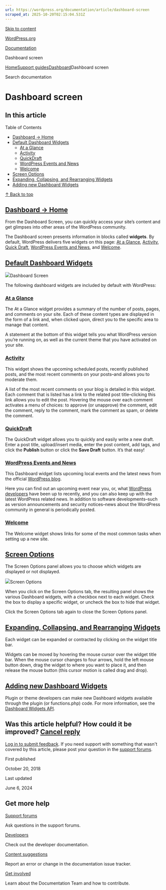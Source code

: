 ```yaml
---
url: https://wordpress.org/documentation/article/dashboard-screen
scraped_at: 2025-10-20T02:15:04.531Z
---
```


[Skip to content](https://wordpress.org/documentation/article/dashboard-screen/#wp--skip-link--target)

[WordPress.org](https://wordpress.org/)

[Documentation](https://wordpress.org/documentation)

Dashboard screen

[Home](https://wordpress.org/documentation)[Support guides](https://wordpress.org/documentation/support-guides/)[Dashboard](https://wordpress.org/documentation/category/dashboard/)Dashboard screen

Search documentation

# Dashboard screen

## In this article

Table of Contents

- [Dashboard → Home](https://wordpress.org/documentation/article/dashboard-screen/#dashboard-%e2%86%92-home)
- [Default Dashboard Widgets](https://wordpress.org/documentation/article/dashboard-screen/#default-dashboard-widgets)
  - [At a Glance](https://wordpress.org/documentation/article/dashboard-screen/#at-a-glance)
  - [Activity](https://wordpress.org/documentation/article/dashboard-screen/#activity)
  - [QuickDraft](https://wordpress.org/documentation/article/dashboard-screen/#quickdraft)
  - [WordPress Events and News](https://wordpress.org/documentation/article/dashboard-screen/#wordpress-events-and-news)
  - [Welcome](https://wordpress.org/documentation/article/dashboard-screen/#welcome)
- [Screen Options](https://wordpress.org/documentation/article/dashboard-screen/#screen-options)
- [Expanding, Collapsing, and Rearranging Widgets](https://wordpress.org/documentation/article/dashboard-screen/#expanding-collapsing-and-rearranging-widgets)
- [Adding new Dashboard Widgets](https://wordpress.org/documentation/article/dashboard-screen/#adding-new-dashboard-widgets)

[↑ Back to top](https://wordpress.org/documentation/article/dashboard-screen/#wp--skip-link--target)

## [Dashboard → Home](https://wordpress.org/documentation/article/dashboard-screen/\#dashboard-%e2%86%92-home)

From the Dashboard Screen, you can quickly access your site’s content and get glimpses into other areas of the WordPress community.

The Dashboard screen presents information in blocks called **widgets**. By default, WordPress delivers five widgets on this page: [At a Glance](https://wordpress.org/documentation/article/dashboard-screen/#at-a-glance), [Activity](https://wordpress.org/documentation/article/dashboard-screen/#activity), [Quick Draft](https://wordpress.org/documentation/article/dashboard-screen/#quickdraft), [WordPress Events and News](https://wordpress.org/documentation/article/dashboard-screen/#wordpress-events-and-news), and [Welcome](https://wordpress.org/documentation/article/dashboard-screen/#welcome).

## [Default Dashboard Widgets](https://wordpress.org/documentation/article/dashboard-screen/\#default-dashboard-widgets)

![](https://wordpress.org/documentation/files/2018/10/500px-dashboard.png)Dashboard Screen

The following dashboard widgets are included by default with WordPress:

### [At a Glance](https://wordpress.org/documentation/article/dashboard-screen/\#at-a-glance)

The At a Glance widget provides a summary of the number of posts, pages, and comments on your site. Each of these content types are displayed in the form of a link and, when clicked upon, direct you to the specific area to manage that content.

A statement at the bottom of this widget tells you what WordPress version you’re running on, as well as the current theme that you have activated on your site.

### [Activity](https://wordpress.org/documentation/article/dashboard-screen/\#activity)

This widget shows the upcoming scheduled posts, recently published posts, and the most recent comments on your posts–and allows you to moderate them.

A list of the most recent comments on your blog is detailed in this widget. Each comment that is listed has a link to the related post title–clicking this link allows you to edit the post. Hovering the mouse over each comment activates a menu of choices: to approve (or unapprove) the comment, edit the comment, reply to the comment, mark the comment as spam, or delete the comment.

### [QuickDraft](https://wordpress.org/documentation/article/dashboard-screen/\#quickdraft)

The QuickDraft widget allows you to quickly and easily write a new draft. Enter a post title, upload/insert media, enter the post content, add tags, and click the **Publish** button or click the **Save Draft** button. It’s that easy!

### [WordPress Events and News](https://wordpress.org/documentation/article/dashboard-screen/\#wordpress-events-and-news)

This Dashboard widget lists upcoming local events and the latest news from the official [WordPress blog](https://www.wordpress.org/development/).

Here you can find out an upcoming event near you, or, what [WordPress developers](https://wordpress.org/about/) have been up to recently, and you can also keep up with the latest WordPress related news. In addition to software developments–such as version announcements and security notices–news about the WordPress community in general is periodically posted.

### [Welcome](https://wordpress.org/documentation/article/dashboard-screen/\#welcome)

The Welcome widget shows links for some of the most common tasks when setting up a new site.

## [Screen Options](https://wordpress.org/documentation/article/dashboard-screen/\#screen-options)

The Screen Options panel allows you to choose which widgets are displayed or not displayed.

![](https://wordpress.org/documentation/files/2018/10/700px-screenoptions.png)Screen Options

When you click on the Screen Options tab, the resulting panel shows the various Dashboard widgets, with a checkbox next to each widget. Check the box to display a specific widget, or uncheck the box to hide that widget.

Click the Screen Options tab again to close the Screen Options panel.

## [Expanding, Collapsing, and Rearranging Widgets](https://wordpress.org/documentation/article/dashboard-screen/\#expanding-collapsing-and-rearranging-widgets)

Each widget can be expanded or contracted by clicking on the widget title bar.

Widgets can be moved by hovering the mouse cursor over the widget title bar. When the mouse cursor changes to four arrows, hold the left mouse button down, drag the widget to where you want to place it, and then release the mouse button (this cursor motion is called drag and drop).

## [Adding new Dashboard Widgets](https://wordpress.org/documentation/article/dashboard-screen/\#adding-new-dashboard-widgets)

Plugin or theme developers can make new Dashboard widgets available through the plugin (or functions.php) code. For more information, see the [Dashboard Widgets API](https://codex.wordpress.org/Dashboard%20Widgets%20API).

## Was this article helpful? How could it be improved? [Cancel reply](https://wordpress.org/documentation/article/dashboard-screen/\#respond)

[Log in to submit feedback](https://login.wordpress.org/?redirect_to=https%3A%2F%2Fwordpress.org%2Fdocumentation%2Farticle%2Fdashboard-screen%2F&locale=en_US). If you need support with something that wasn't covered by this article, please post your question in the [support forums](https://wordpress.org/support/forums/).

First published

October 20, 2018

Last updated

June 6, 2024

## Get more help

[Support forums](https://wordpress.org/support/forums/)

Ask questions in the support forums.

[Developers](https://developer.wordpress.org/)

Check out the developer documentation.

[Content suggestions](https://github.com/WordPress/Documentation-Issue-Tracker/issues)

Report an error or change in the documentation issue tracker.

[Get involved](https://make.wordpress.org/docs/)

Learn about the Documentation Team and how to contribute.